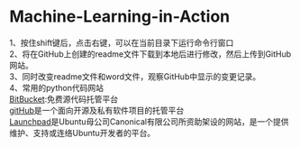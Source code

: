 # Machine-Learning-in-Action <br>
1、按住shift键后，点击右键，可以在当前目录下运行命令行窗口<br>
2、将在GitHub上创建的readme文件下载到本地后进行修改，然后上传到GitHub网站。<br>
3、同时改变readme文件和word文件，观察GitHub中显示的变更记录。<br>
4、常用的python代码网站<br>
[BitBucket](https://bitbucket.org/product):免费源代码托管平台<br>
[gitHub](https://github.com/)是一个面向开源及私有软件项目的托管平台<br>
[Launchpad](https://launchpad.net/)是Ubuntu母公司Canonical有限公司所资助架设的网站，是一个提供维护、支持或连络Ubuntu开发者的平台。<br>

